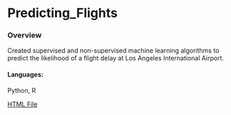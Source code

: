 # Predicting_Flights

### Overview
Created supervised and non-supervised machine learning algorithms to predict the likelihood of a flight delay at Los Angeles International Airport.

#### Languages: 
Python, R

[HTML File](https://github.com/LillyTretheway/Predicting-Obesity/blob/main/PredictingFlightDelays.html)
